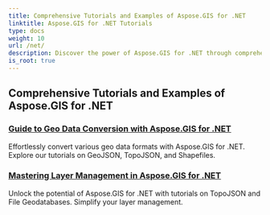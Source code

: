 ```yaml
---
title: Comprehensive Tutorials and Examples of Aspose.GIS for .NET 
linktitle: Aspose.GIS for .NET Tutorials
type: docs
weight: 10
url: /net/
description: Discover the power of Aspose.GIS for .NET through comprehensive tutorials. Master GeoData conversion, geometry creation, analysis, layer management, and more.
is_root: true
---
```


## Comprehensive Tutorials and Examples of Aspose.GIS for .NET 
### [Guide to Geo Data Conversion with Aspose.GIS for .NET](./guide-to-geo-data-conversion/)
Effortlessly convert various geo data formats with Aspose.GIS for .NET. Explore our tutorials on GeoJSON, TopoJSON, and Shapefiles.
### [Mastering Layer Management in Aspose.GIS for .NET](./mastering-layer-management/)
Unlock the potential of Aspose.GIS for .NET with tutorials on TopoJSON and File Geodatabases. Simplify your layer management.